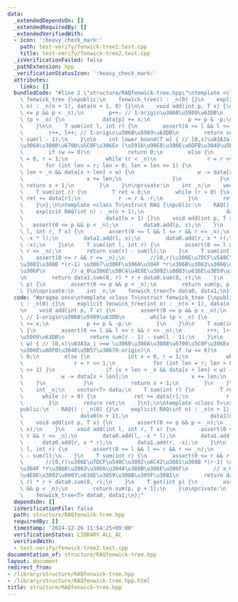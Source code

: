 ```yaml
---
data:
  _extendedDependsOn: []
  _extendedRequiredBy: []
  _extendedVerifiedWith:
  - icon: ':heavy_check_mark:'
    path: test-verify/fenwick-tree2.test.cpp
    title: test-verify/fenwick-tree2.test.cpp
  _isVerificationFailed: false
  _pathExtension: hpp
  _verificationStatusIcon: ':heavy_check_mark:'
  attributes:
    links: []
  bundledCode: "#line 2 \"structure/RAQfenwick-tree.hpp\"\ntemplate <class T>\nstruct\
    \ fenwick_tree {\npublic:\n    fenwick_tree() : _n(0) {}\n    explicit fenwick_tree(int\
    \ n) : _n(n + 1), data(n + 1, 0) {}\n\n    void add(int p, T x) {\n        assert(0\
    \ <= p && p < _n);\n        p++; // 1-origin\u306B\u5909\u63DB\n        while\
    \ (p < _n) {\n            data[p] += x;\n            p += p & -p;\n        }\n\
    \    }\n\n    T sum(int l, int r) {\n        assert(0 <= l && l <= r && r <= _n);\n\
    \        r++, l++; // 1-origin\u306B\u5909\u63DB\n        return sum(r - 1) -\
    \ sum(l - 1);\n    }\n\n    int lower_bound(T w) { // [0,x)\u03A3a_i >=w \u3068\
    \u306A\u308B\u6700\u5C0F\u306Ex (\u5916\u90E8\u306E\u6DFB\u3048\u5B57\u30670-origin)\n\
    \        if (w <= 0)\n            return 0;\n        else {\n            int x\
    \ = 0, r = 1;\n            while (r < _n)\n                r = r << 1;\n     \
    \       for (int len = r; len > 0; len = len >> 1) {\n                if (x +\
    \ len < _n && data[x + len] < w) {\n                    w -= data[x + len];\n\
    \                    x += len;\n                }\n            }\n           \
    \ return x + 1;\n        }\n    }\n\nprivate:\n    int _n;\n    vector<T> data;\n\
    \    T sum(int r) {\n        T ret = 0;\n        while (r > 0) {\n           \
    \ ret += data[r];\n            r -= r & -r;\n        }\n        return ret;\n\
    \    }\n};\n\ntemplate <class T>\nstruct RAQ {\npublic:\n    RAQ() : _n(0) {}\n\
    \    explicit RAQ(int n) : _n(n + 1),\n                          data0(n + 1),\n\
    \                          data1(n + 1) {}\n    void add(int p, T x) {\n     \
    \   assert(0 <= p && p < _n);\n        data0.add(p, x);\n    }\n    void add(int\
    \ l, int r, T x) {\n        assert(0 <= l && l <= r && r <= _n);\n        data0.add(l,\
    \ -x * l);\n        data1.add(l, x);\n        data0.add(r, x * r);\n        data1.add(r,\
    \ -x);\n    }\n\n    T sum(int l, int r) {\n        assert(0 <= l && l <= r &&\
    \ r <= _n);\n        return sum(r) - sum(l);\n    }\n    T sum(int r) {\n    \
    \    assert(0 <= r && r <= _n);\n        //[0,r)\u306E\u7DCF\u548C\u3092\u6C42\
    \u3081\u308B *(r-1) \u3067\u306F\u306A\u304F *r\u306B\u3063\u3066\u3044\u308B\u306E\
    \u306F\n        // a_0\u306E\u5BC4\u4E0E\u3092\u8003\u616E\u3059\u308B\u305F\u3081\
    \n        return data1.sum(0, r) * r + data0.sum(0, r);\n    }\n    T get(int\
    \ p) {\n        assert(0 <= p && p < _n);\n        return sum(p, p + 1);\n   \
    \ }\n\nprivate:\n    int _n;\n    fenwick_tree<T> data0, data1;\n};\n"
  code: "#pragma once\ntemplate <class T>\nstruct fenwick_tree {\npublic:\n    fenwick_tree()\
    \ : _n(0) {}\n    explicit fenwick_tree(int n) : _n(n + 1), data(n + 1, 0) {}\n\
    \n    void add(int p, T x) {\n        assert(0 <= p && p < _n);\n        p++;\
    \ // 1-origin\u306B\u5909\u63DB\n        while (p < _n) {\n            data[p]\
    \ += x;\n            p += p & -p;\n        }\n    }\n\n    T sum(int l, int r)\
    \ {\n        assert(0 <= l && l <= r && r <= _n);\n        r++, l++; // 1-origin\u306B\
    \u5909\u63DB\n        return sum(r - 1) - sum(l - 1);\n    }\n\n    int lower_bound(T\
    \ w) { // [0,x)\u03A3a_i >=w \u3068\u306A\u308B\u6700\u5C0F\u306Ex (\u5916\u90E8\
    \u306E\u6DFB\u3048\u5B57\u30670-origin)\n        if (w <= 0)\n            return\
    \ 0;\n        else {\n            int x = 0, r = 1;\n            while (r < _n)\n\
    \                r = r << 1;\n            for (int len = r; len > 0; len = len\
    \ >> 1) {\n                if (x + len < _n && data[x + len] < w) {\n        \
    \            w -= data[x + len];\n                    x += len;\n            \
    \    }\n            }\n            return x + 1;\n        }\n    }\n\nprivate:\n\
    \    int _n;\n    vector<T> data;\n    T sum(int r) {\n        T ret = 0;\n  \
    \      while (r > 0) {\n            ret += data[r];\n            r -= r & -r;\n\
    \        }\n        return ret;\n    }\n};\n\ntemplate <class T>\nstruct RAQ {\n\
    public:\n    RAQ() : _n(0) {}\n    explicit RAQ(int n) : _n(n + 1),\n        \
    \                  data0(n + 1),\n                          data1(n + 1) {}\n\
    \    void add(int p, T x) {\n        assert(0 <= p && p < _n);\n        data0.add(p,\
    \ x);\n    }\n    void add(int l, int r, T x) {\n        assert(0 <= l && l <=\
    \ r && r <= _n);\n        data0.add(l, -x * l);\n        data1.add(l, x);\n  \
    \      data0.add(r, x * r);\n        data1.add(r, -x);\n    }\n\n    T sum(int\
    \ l, int r) {\n        assert(0 <= l && l <= r && r <= _n);\n        return sum(r)\
    \ - sum(l);\n    }\n    T sum(int r) {\n        assert(0 <= r && r <= _n);\n \
    \       //[0,r)\u306E\u7DCF\u548C\u3092\u6C42\u3081\u308B *(r-1) \u3067\u306F\u306A\
    \u304F *r\u306B\u3063\u3066\u3044\u308B\u306E\u306F\n        // a_0\u306E\u5BC4\
    \u4E0E\u3092\u8003\u616E\u3059\u308B\u305F\u3081\n        return data1.sum(0,\
    \ r) * r + data0.sum(0, r);\n    }\n    T get(int p) {\n        assert(0 <= p\
    \ && p < _n);\n        return sum(p, p + 1);\n    }\n\nprivate:\n    int _n;\n\
    \    fenwick_tree<T> data0, data1;\n};"
  dependsOn: []
  isVerificationFile: false
  path: structure/RAQfenwick-tree.hpp
  requiredBy: []
  timestamp: '2024-12-26 11:54:25+09:00'
  verificationStatus: LIBRARY_ALL_AC
  verifiedWith:
  - test-verify/fenwick-tree2.test.cpp
documentation_of: structure/RAQfenwick-tree.hpp
layout: document
redirect_from:
- /library/structure/RAQfenwick-tree.hpp
- /library/structure/RAQfenwick-tree.hpp.html
title: structure/RAQfenwick-tree.hpp
---
```

